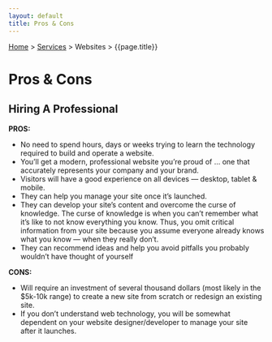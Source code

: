 ```yaml
---
layout: default
title: Pros & Cons
---
```


[Home](/) > [Services](/services) > Websites > {{page.title}}

# Pros & Cons 
## Hiring A Professional

**PROS:**

- No need to spend hours, days or weeks trying to learn the technology required to build and operate a website.
- You’ll get a modern, professional website you’re proud of … one that accurately represents your company and your brand.
- Visitors will have a good experience on all devices — desktop, tablet & mobile.
- They can help you manage your site once it’s launched.
- They can develop your site’s content and overcome the curse of knowledge. The curse of knowledge is when you can’t remember what it’s like to not know everything you know. Thus, you omit critical information from your site because you assume everyone already knows what you know — when they really don’t.
- They can recommend ideas and help you avoid pitfalls you probably wouldn’t have thought of yourself

**CONS:**

- Will require an investment of several thousand dollars (most likely in the $5k-10k range) to create a new site from scratch or redesign an existing site.
- If you don’t understand web technology, you will be somewhat dependent on your website designer/developer to manage your site after it launches.